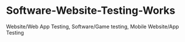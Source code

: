 # Software-Website-Testing-Works
Website/Web App Testing, Software/Game testing, Mobile Website/App Testing

